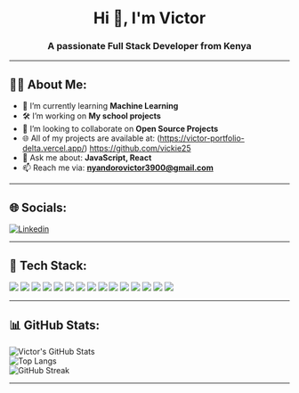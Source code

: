 
<h1 align="center">Hi 👋, I'm Victor</h1>
<h3 align="center">A passionate Full Stack Developer from Kenya</h3>

---

## 🧑‍💻 About Me:

- 🌱 I’m currently learning **Machine Learning**
- 🛠 I’m working on **My school projects**
- 🤝 I’m looking to collaborate on **Open Source Projects**
- 🌐 All of my projects are available at: (https://victor-portfolio-delta.vercel.app/)  https://github.com/vickie25
- 🧠 Ask me about: **JavaScript, React**
- 📫 Reach me via: **nyandorovictor3900@gmail.com**

---

## 🌐 Socials:

[![Linkedin](https://img.shields.io/badge/Twitter-1DA1F2?style=for-the-badge&logo=twitter&logoColor=white)](https://twitter.com/yourusername)

---

## 🧰 Tech Stack:

<p>
  <img src="https://img.shields.io/badge/css3-%231572B6.svg?style=for-the-badge&logo=css3&logoColor=white"/>
  <img src="https://img.shields.io/badge/html5-%23E34F26.svg?style=for-the-badge&logo=html5&logoColor=white"/>
  <img src="https://img.shields.io/badge/java-%23ED8B00.svg?style=for-the-badge&logo=java&logoColor=white"/>
  <img src="https://img.shields.io/badge/javascript-%23F7DF1E.svg?style=for-the-badge&logo=javascript&logoColor=black"/>
  <img src="https://img.shields.io/badge/python-%233776AB.svg?style=for-the-badge&logo=python&logoColor=white"/>
  <img src="https://img.shields.io/badge/typescript-%23007ACC.svg?style=for-the-badge&logo=typescript&logoColor=white"/>
  <img src="https://img.shields.io/badge/netlify-%2300C7B7.svg?style=for-the-badge&logo=netlify&logoColor=white"/>
  <img src="https://img.shields.io/badge/chart.js-FF6384?style=for-the-badge&logo=chartdotjs&logoColor=white"/>
  <img src="https://img.shields.io/badge/bootstrap-%23563D7C.svg?style=for-the-badge&logo=bootstrap&logoColor=white"/>
  <img src="https://img.shields.io/badge/electron-%2320232a.svg?style=for-the-badge&logo=electron&logoColor=white"/>
  <img src="https://img.shields.io/badge/react-%2320232a.svg?style=for-the-badge&logo=react&logoColor=%2361DAFB"/>
  <img src="https://img.shields.io/badge/node.js-339933?style=for-the-badge&logo=nodedotjs&logoColor=white"/>
  <img src="https://img.shields.io/badge/jquery-%230769AD.svg?style=for-the-badge&logo=jquery&logoColor=white"/>
  <img src="https://img.shields.io/badge/figma-%23F24E1E.svg?style=for-the-badge&logo=figma&logoColor=white"/>
  <img src="https://img.shields.io/badge/adobeXD-%23FF61F6.svg?style=for-the-badge&logo=adobexd&logoColor=white"/>
</p>

---

## 📊 GitHub Stats:

![Victor's GitHub Stats](https://github-readme-stats.vercel.app/api?username=vickie25&show_icons=true&theme=tokyonight&border_radius=10)
<br/>
![Top Langs](https://github-readme-stats.vercel.app/api/top-langs/?username=vickie25&layout=compact&theme=tokyonight)
<br/>
![GitHub Streak](https://github-readme-streak-stats.herokuapp.com/?user=vickie25&theme=tokyonight)

---


